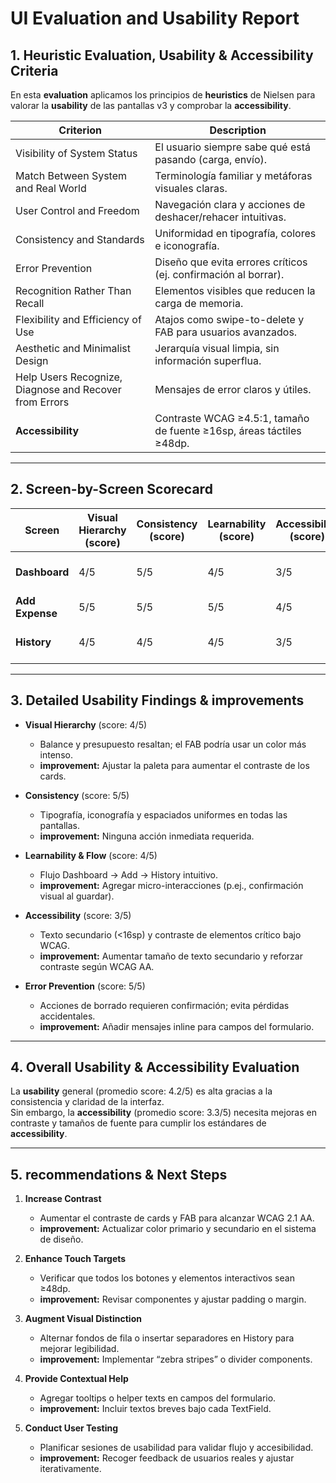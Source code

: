 # UI Evaluation and Usability Report

## 1. Heuristic Evaluation, Usability & Accessibility Criteria
En esta **evaluation** aplicamos los principios de **heuristics** de Nielsen para valorar la **usability** de las pantallas v3 y comprobar la **accessibility**.

| Criterion               | Description                                                                                          |
|-------------------------|------------------------------------------------------------------------------------------------------|
| Visibility of System Status | El usuario siempre sabe qué está pasando (carga, envío).                                        |
| Match Between System and Real World | Terminología familiar y metáforas visuales claras.                               |
| User Control and Freedom | Navegación clara y acciones de deshacer/rehacer intuitivas.                                         |
| Consistency and Standards | Uniformidad en tipografía, colores e iconografía.                                                 |
| Error Prevention         | Diseño que evita errores críticos (ej. confirmación al borrar).                                     |
| Recognition Rather Than Recall | Elementos visibles que reducen la carga de memoria.                                          |
| Flexibility and Efficiency of Use | Atajos como swipe-to-delete y FAB para usuarios avanzados.                              |
| Aesthetic and Minimalist Design | Jerarquía visual limpia, sin información superflua.                                        |
| Help Users Recognize, Diagnose and Recover from Errors | Mensajes de error claros y útiles.                    |
| **Accessibility**         | Contraste WCAG ≥4.5:1, tamaño de fuente ≥16sp, áreas táctiles ≥48dp.                              |

---

## 2. Screen-by-Screen Scorecard

| Screen        | Visual Hierarchy (score) | Consistency (score) | Learnability (score) | Accessibility (score) | Improvements Needed         |
|---------------|--------------------------|---------------------|----------------------|-----------------------|-----------------------------|
| **Dashboard** | 4/5                      | 5/5                 | 4/5                  | 3/5                   | Mejorar contraste de tarjetas |
| **Add Expense**| 5/5                     | 5/5                 | 5/5                  | 4/5                   | —                           |
| **History**   | 4/5                      | 4/5                 | 4/5                  | 3/5                   | Mayor distinción visual de filas |

---

## 3. Detailed Usability Findings & improvements

- **Visual Hierarchy** (score: 4/5)  
  - Balance y presupuesto resaltan; el FAB podría usar un color más intenso.  
  - **improvement:** Ajustar la paleta para aumentar el contraste de los cards.  

- **Consistency** (score: 5/5)  
  - Tipografía, iconografía y espaciados uniformes en todas las pantallas.  
  - **improvement:** Ninguna acción inmediata requerida.  

- **Learnability & Flow** (score: 4/5)  
  - Flujo Dashboard → Add → History intuitivo.  
  - **improvement:** Agregar micro-interacciones (p.ej., confirmación visual al guardar).  

- **Accessibility** (score: 3/5)  
  - Texto secundario (<16sp) y contraste de elementos crítico bajo WCAG.  
  - **improvement:** Aumentar tamaño de texto secundario y reforzar contraste según WCAG AA.  

- **Error Prevention** (score: 5/5)  
  - Acciones de borrado requieren confirmación; evita pérdidas accidentales.  
  - **improvement:** Añadir mensajes inline para campos del formulario.

---

## 4. Overall Usability & Accessibility Evaluation

La **usability** general (promedio score: 4.2/5) es alta gracias a la consistencia y claridad de la interfaz.  
Sin embargo, la **accessibility** (promedio score: 3.3/5) necesita mejoras en contraste y tamaños de fuente para cumplir los estándares de **accessibility**.

---

## 5. recommendations & Next Steps

1. **Increase Contrast**  
   - Aumentar el contraste de cards y FAB para alcanzar WCAG 2.1 AA.  
   - **improvement:** Actualizar color primario y secundario en el sistema de diseño.

2. **Enhance Touch Targets**  
   - Verificar que todos los botones y elementos interactivos sean ≥48dp.  
   - **improvement:** Revisar componentes y ajustar padding o margin.

3. **Augment Visual Distinction**  
   - Alternar fondos de fila o insertar separadores en History para mejorar legibilidad.  
   - **improvement:** Implementar “zebra stripes” o divider components.

4. **Provide Contextual Help**  
   - Agregar tooltips o helper texts en campos del formulario.  
   - **improvement:** Incluir textos breves bajo cada TextField.

5. **Conduct User Testing**  
   - Planificar sesiones de usabilidad para validar flujo y accesibilidad.  
   - **improvement:** Recoger feedback de usuarios reales y ajustar iterativamente.

